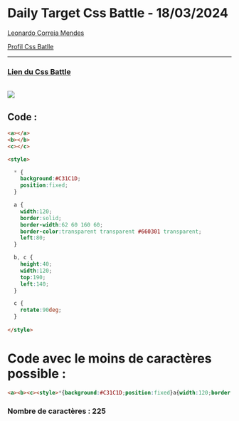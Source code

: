 # Daily Target Css Battle - 18/03/2024

[Leonardo Correia Mendes](https://github.com/leonardo-correiamendes)

[Profil Css Batlle](https://cssbattle.dev/player/PxahljaEJJesW2q41DyRFOpJIt73)

<hr>

### [Lien du Css Battle](https://cssbattle.dev/play/geREzsU9Jig18597jjlF)
<br>

<img src="https://firebasestorage.googleapis.com/v0/b/cssbattleapp.appspot.com/o/user%2Fummd3POvEDfFyeFvVdOMG3OOrwE2%2Ftargets%2Ftarget_xeEEJ8l.png?alt=media">

<br>


## Code : 
```html
<a></a>
<b></b>
<c></c>

<style>

  * {
    background:#C31C1D;
    position:fixed;
  }

  a {
    width:120;
    border:solid;
    border-width:62 60 160 60;
    border-color:transparent transparent #660301 transparent;
    left:80;
  }

  b, c {
    height:40;
    width:120;
    top:190;
    left:140;
  }

  c {
    rotate:90deg;
  }
  
</style>
```

# Code avec le moins de caractères possible : 

```html
<a><b><c><style>*{background:#C31C1D;position:fixed}a{width:120;border:solid ;border-width:62 60 160 60;border-color:transparent transparent #660301 transparent;left:80;}b,c{height:40;width:120;top:190;left:140}c{rotate:90deg
```

### Nombre de caractères : 225
